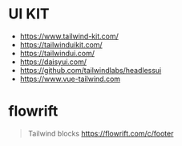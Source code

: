 
# UI KIT

* https://www.tailwind-kit.com/
* https://tailwinduikit.com/
* https://tailwindui.com/
* https://daisyui.com/
* https://github.com/tailwindlabs/headlessui
* https://www.vue-tailwind.com

# flowrift
> Tailwind blocks 
> https://flowrift.com/c/footer

